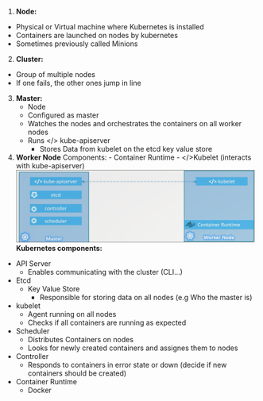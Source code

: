 1. **Node:**
- Physical or Virtual machine where Kubernetes is installed
- Containers are launched on nodes by kubernetes
- Sometimes previously called Minions

2. **Cluster:**
- Group of multiple nodes
- If one fails, the other ones jump in line 

3. **Master:**
   - Node
   - Configured as master
   - Watches the nodes and orchestrates the containers on all worker nodes
   - Runs </> kube-apiserver
	   - Stores Data from kubelet on the etcd key value store
4. **Worker Node**
   Components:
	   - Container Runtime
	   - </>Kubelet (interacts with kube-apiserver)
	![Pasted image 20230519115125](docs/docker/a2/ressources/Pasted%20image%2020230519115125.png)
**Kubernetes components:**
- API Server
	- Enables communicating with the cluster (CLI...)
- Etcd
	- Key Value Store
		- Responsible for storing data on all nodes (e.g Who the master is)
- kubelet
	- Agent running on all nodes
	- Checks if all containers are running as expected
- Scheduler
	- Distributes Containers on nodes
	- Looks for newly created containers and assignes them to nodes
- Controller
	- Responds to containers in error state or down (decide if new containers should be created)
- Container Runtime
	- Docker


